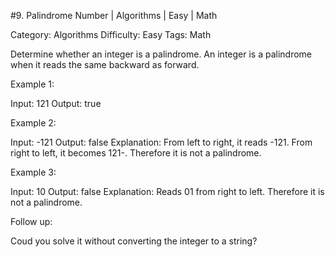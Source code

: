#9. Palindrome Number | Algorithms | Easy | Math

Category: Algorithms
Difficulty: Easy
Tags: Math

Determine whether an integer is a palindrome. An integer is a palindrome when it reads the same backward as forward.

Example 1:


Input: 121
Output: true


Example 2:


Input: -121
Output: false
Explanation: From left to right, it reads -121. From right to left, it becomes 121-. Therefore it is not a palindrome.


Example 3:


Input: 10
Output: false
Explanation: Reads 01 from right to left. Therefore it is not a palindrome.


Follow up:

Coud you solve it without converting the integer to a string?


